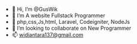 - 👋 Hi, I’m @GusWik
- 👀 I’m A website Fullstack Programmer
- 🌱 php,css,Js,html, Laravel, Codeigniter, NodeJs
- 💞️ I’m looking to collaborate on New Programmer
- 📫 widiantara137@gmail.com

<!---
GusWik/GusWik is a ✨ special ✨ repository because its `README.md` (this file) appears on your GitHub profile.
You can click the Preview link to take a look at your changes.
--->
